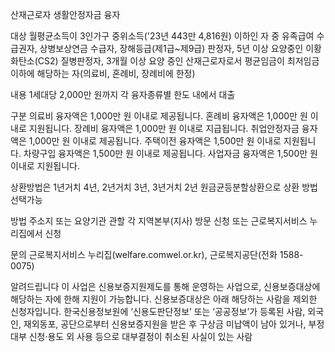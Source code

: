 산재근로자 생활안정자금 융자

대상
월평균소득이 3인가구 중위소득('23년 443만 4,816원) 이하인 자 중 유족급여 수급권자, 상병보상연금 수급자, 장해등급(제1급~제9급) 판정자, 5년 이상 요양중인 이황화탄소(CS2) 질병판정자, 3개월 이상 요양 중인 산재근로자로서 평균임금이 최저임금 이하에 해당하는 자(의료비, 혼례비, 장례비에 한정)

내용
1세대당 2,000만 원까지 각 융자종류별 한도 내에서 대출

구분
의료비 융자액은 1,000만 원 이내로 제공됩니다.
혼례비 융자액은 1,000만 원 이내로 지원됩니다.
장례비 융자액은 1,000만 원 이내로 지급됩니다.
취업안정자금 융자액은 1,000만 원 이내로 제공됩니다.
주택이전 융자액은 1,500만 원 이내로 지원됩니다.
차량구입 융자액은 1,500만 원 이내로 제공됩니다.
사업자금 융자액은 1,500만 원 이내로 지원됩니다.

상환방법은 1년거치 4년, 2년거치 3년, 3년거치 2년 원금균등분할상환으로 상환 방법 선택가능

방법
주소지 또는 요양기관 관할 각 지역본부(지사) 방문 신청 또는 근로복지서비스 누리집에서 신청

문의
근로복지서비스 누리집(welfare.comwel.or.kr), 근로복지공단(전화 1588-0075)

알려드립니다
이 사업은 신용보증지원제도를 통해 운영하는 사업으로, 신용보증대상에 해당하는 자에 한해 지원이 가능합니다.
신용보증대상은 아래 해당하는 사람을 제외한 신청자입니다.
한국신용정보원에 ‘신용도판단정보’ 또는 ‘공공정보’가 등록된 사람,
외국인, 재외동포,
공단으로부터 신용보증지원을 받은 후 구상금 미납액이 남아 있거나, 부정대부 신청·용도 외 사용 등으로 대부결정이 취소된 사실이 있는 사람

